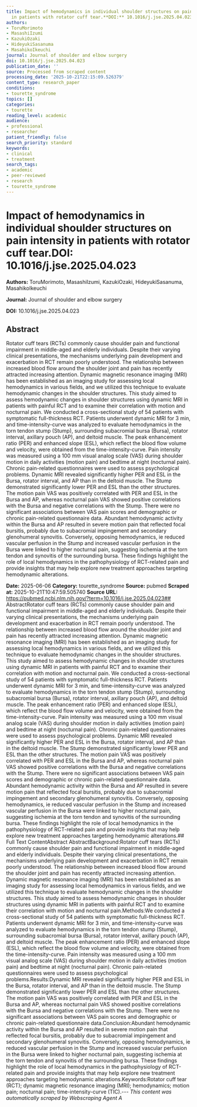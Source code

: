 ```yaml
---
title: Impact of hemodynamics in individual shoulder structures on pain intensity
  in patients with rotator cuff tear.**DOI:** 10.1016/j.jse.2025.04.023
authors:
- ToruMorimoto
- MasashiIzumi
- KazukiOzaki
- HideyukiSasanuma
- MasahikoIkeuchi
journal: Journal of shoulder and elbow surgery
doi: 10.1016/j.jse.2025.04.023
publication_date: ''
source: Processed from scraped content
processing_date: '2025-10-21T22:15:09.526379'
content_type: research_paper
conditions:
- tourette_syndrome
topics: []
categories:
- tourette
reading_level: academic
audience:
- professional
- researcher
patient_friendly: false
search_priority: standard
keywords:
- clinical
- treatment
search_tags:
- academic
- peer-reviewed
- research
- tourette_syndrome
---
```


# Impact of hemodynamics in individual shoulder structures on pain intensity in patients with rotator cuff tear.**DOI:** 10.1016/j.jse.2025.04.023

**Authors:** ToruMorimoto, MasashiIzumi, KazukiOzaki, HideyukiSasanuma, MasahikoIkeuchi

**Journal:** Journal of shoulder and elbow surgery

**DOI:** 10.1016/j.jse.2025.04.023

## Abstract

Rotator cuff tears (RCTs) commonly cause shoulder pain and functional impairment in middle-aged and elderly individuals. Despite their varying clinical presentations, the mechanisms underlying pain development and exacerbation in RCT remain poorly understood. The relationship between increased blood flow around the shoulder joint and pain has recently attracted increasing attention. Dynamic magnetic resonance imaging (MRI) has been established as an imaging study for assessing local hemodynamics in various fields, and we utilized this technique to evaluate hemodynamic changes in the shoulder structures. This study aimed to assess hemodynamic changes in shoulder structures using dynamic MRI in patients with painful RCT and to examine their correlation with motion and nocturnal pain.
We conducted a cross-sectional study of 54 patients with symptomatic full-thickness RCT. Patients underwent dynamic MRI for 3 min, and time-intensity-curve was analyzed to evaluate hemodynamics in the torn tendon stump (Stump), surrounding subacromial bursa (Bursa), rotator interval, axillary pouch (AP), and deltoid muscle. The peak enhancement ratio (PER) and enhanced slope (ESL), which reflect the blood flow volume and velocity, were obtained from the time-intensity-curve. Pain intensity was measured using a 100 mm visual analog scale (VAS) during shoulder motion in daily activities (motion pain) and bedtime at night (nocturnal pain). Chronic pain-related questionnaires were used to assess psychological problems.
Dynamic MRI revealed significantly higher PER and ESL in the Bursa, rotator interval, and AP than in the deltoid muscle. The Stump demonstrated significantly lower PER and ESL than the other structures. The motion pain VAS was positively correlated with PER and ESL in the Bursa and AP, whereas nocturnal pain VAS showed positive correlations with the Bursa and negative correlations with the Stump. There were no significant associations between VAS pain scores and demographic or chronic pain-related questionnaire data.
Abundant hemodynamic activity within the Bursa and AP resulted in severe motion pain that reflected focal bursitis, probably due to subacromial impingement and secondary glenohumeral synovitis. Conversely, opposing hemodynamics, ie reduced vascular perfusion in the Stump and increased vascular perfusion in the Bursa were linked to higher nocturnal pain, suggesting ischemia at the torn tendon and synovitis of the surrounding bursa. These findings highlight the role of local hemodynamics in the pathophysiology of RCT-related pain and provide insights that may help explore new treatment approaches targeting hemodynamic alterations.

**Date:** 2025-06-06
**Category:** tourette_syndrome
**Source:** pubmed
**Scraped at:** 2025-10-21T10:47:59.505740
**Source URL:** https://pubmed.ncbi.nlm.nih.gov/?term=10.1016/j.jse.2025.04.023## AbstractRotator cuff tears (RCTs) commonly cause shoulder pain and functional impairment in middle-aged and elderly individuals. Despite their varying clinical presentations, the mechanisms underlying pain development and exacerbation in RCT remain poorly understood. The relationship between increased blood flow around the shoulder joint and pain has recently attracted increasing attention. Dynamic magnetic resonance imaging (MRI) has been established as an imaging study for assessing local hemodynamics in various fields, and we utilized this technique to evaluate hemodynamic changes in the shoulder structures. This study aimed to assess hemodynamic changes in shoulder structures using dynamic MRI in patients with painful RCT and to examine their correlation with motion and nocturnal pain.
We conducted a cross-sectional study of 54 patients with symptomatic full-thickness RCT. Patients underwent dynamic MRI for 3 min, and time-intensity-curve was analyzed to evaluate hemodynamics in the torn tendon stump (Stump), surrounding subacromial bursa (Bursa), rotator interval, axillary pouch (AP), and deltoid muscle. The peak enhancement ratio (PER) and enhanced slope (ESL), which reflect the blood flow volume and velocity, were obtained from the time-intensity-curve. Pain intensity was measured using a 100 mm visual analog scale (VAS) during shoulder motion in daily activities (motion pain) and bedtime at night (nocturnal pain). Chronic pain-related questionnaires were used to assess psychological problems.
Dynamic MRI revealed significantly higher PER and ESL in the Bursa, rotator interval, and AP than in the deltoid muscle. The Stump demonstrated significantly lower PER and ESL than the other structures. The motion pain VAS was positively correlated with PER and ESL in the Bursa and AP, whereas nocturnal pain VAS showed positive correlations with the Bursa and negative correlations with the Stump. There were no significant associations between VAS pain scores and demographic or chronic pain-related questionnaire data.
Abundant hemodynamic activity within the Bursa and AP resulted in severe motion pain that reflected focal bursitis, probably due to subacromial impingement and secondary glenohumeral synovitis. Conversely, opposing hemodynamics, ie reduced vascular perfusion in the Stump and increased vascular perfusion in the Bursa were linked to higher nocturnal pain, suggesting ischemia at the torn tendon and synovitis of the surrounding bursa. These findings highlight the role of local hemodynamics in the pathophysiology of RCT-related pain and provide insights that may help explore new treatment approaches targeting hemodynamic alterations.## Full Text ContentAbstract AbstractBackground:Rotator cuff tears (RCTs) commonly cause shoulder pain and functional impairment in middle-aged and elderly individuals. Despite their varying clinical presentations, the mechanisms underlying pain development and exacerbation in RCT remain poorly understood. The relationship between increased blood flow around the shoulder joint and pain has recently attracted increasing attention. Dynamic magnetic resonance imaging (MRI) has been established as an imaging study for assessing local hemodynamics in various fields, and we utilized this technique to evaluate hemodynamic changes in the shoulder structures. This study aimed to assess hemodynamic changes in shoulder structures using dynamic MRI in patients with painful RCT and to examine their correlation with motion and nocturnal pain.Methods:We conducted a cross-sectional study of 54 patients with symptomatic full-thickness RCT. Patients underwent dynamic MRI for 3 min, and time-intensity-curve was analyzed to evaluate hemodynamics in the torn tendon stump (Stump), surrounding subacromial bursa (Bursa), rotator interval, axillary pouch (AP), and deltoid muscle. The peak enhancement ratio (PER) and enhanced slope (ESL), which reflect the blood flow volume and velocity, were obtained from the time-intensity-curve. Pain intensity was measured using a 100 mm visual analog scale (VAS) during shoulder motion in daily activities (motion pain) and bedtime at night (nocturnal pain). Chronic pain-related questionnaires were used to assess psychological problems.Results:Dynamic MRI revealed significantly higher PER and ESL in the Bursa, rotator interval, and AP than in the deltoid muscle. The Stump demonstrated significantly lower PER and ESL than the other structures. The motion pain VAS was positively correlated with PER and ESL in the Bursa and AP, whereas nocturnal pain VAS showed positive correlations with the Bursa and negative correlations with the Stump. There were no significant associations between VAS pain scores and demographic or chronic pain-related questionnaire data.Conclusion:Abundant hemodynamic activity within the Bursa and AP resulted in severe motion pain that reflected focal bursitis, probably due to subacromial impingement and secondary glenohumeral synovitis. Conversely, opposing hemodynamics, ie reduced vascular perfusion in the Stump and increased vascular perfusion in the Bursa were linked to higher nocturnal pain, suggesting ischemia at the torn tendon and synovitis of the surrounding bursa. These findings highlight the role of local hemodynamics in the pathophysiology of RCT-related pain and provide insights that may help explore new treatment approaches targeting hemodynamic alterations.Keywords:Rotator cuff tear (RCT); dynamic magnetic resonance imaging (MRI); hemodynamics; motion pain; nocturnal pain; time-intensity-curve (TIC).---
*This content was automatically scraped by Webscraping Agent A*